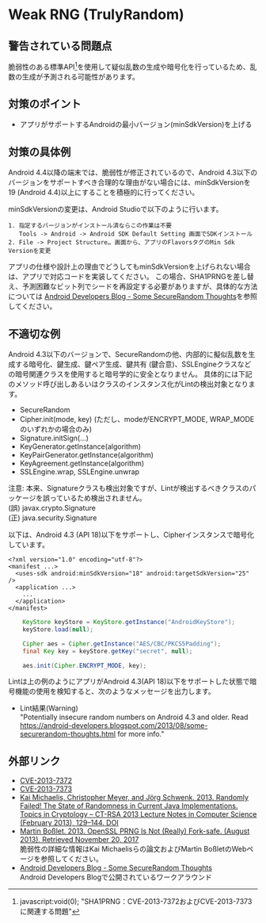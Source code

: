 # Weak RNG (TrulyRandom)

## 警告されている問題点

脆弱性のある標準API[^注釈2]を使用して疑似乱数の生成や暗号化を行っているため、乱数の生成が予測される可能性があります。

## 対策のポイント

- アプリがサポートするAndroidの最小バージョン(minSdkVersion)を上げる

## 対策の具体例

Android 4.4以降の端末では、脆弱性が修正されているので、Android 4.3以下のバージョンをサポートすべき合理的な理由がない場合には、minSdkVersionを19 (Android 4.4)以上にすることを積極的に行ってください。

minSdkVersionの変更は、Android Studioで以下のように行います。

```
1. 指定するバージョンがインストール済ならこの作業は不要  
   Tools -> Android -> Android SDK Default Setting 画面でSDKインストール
2. File -> Project Structure… 画面から、アプリのFlavorsタグのMin Sdk Versionを変更
```

アプリの仕様や設計上の理由でどうしてもminSdkVersionを上げられない場合は、アプリで対応コードを実装してください。
この場合、SHA1PRNGを差し替え、予測困難なビット列でシードを再設定する必要がありますが、具体的な方法については [Android Developers Blog - Some SecureRandom Thoughts][5]を参照してください。

## 不適切な例

Android 4.3以下のバージョンで、SecureRandomの他、内部的に擬似乱数を生成する暗号化、鍵生成、鍵ペア生成、鍵共有 (鍵合意)、SSLEngineクラスなどの暗号関連クラスを使用すると暗号学的に安全となりません。
具体的には下記のメソッド呼び出しあるいはクラスのインスタンス化がLintの検出対象となります。

- SecureRandom
- Cipher.init(mode, key) (ただし、modeがENCRYPT\_MODE, WRAP\_MODEのいずれかの場合のみ)
- Signature.initSign(...)
- KeyGenerator.getInstance(algorithm)
- KeyPairGenerator.getInstance(algorithm)
- KeyAgreement.getInstance(algorithm)
- SSLEngine.wrap, SSLEngine.unwrap

注意: 本来、Signatureクラスも検出対象ですが、Lintが検出するべきクラスのパッケージを誤っているため検出されません。  
(誤) javax.crypto.Signature  
(正) java.security.Signature

以下は、Android 4.3 (API 18)以下をサポートし、Cipherインスタンスで暗号化しています。

```
<?xml version="1.0" encoding="utf-8"?>
<manifest ...>
  <uses-sdk android:minSdkVersion="18" android:targetSdkVersion="25" />
  <application ...>
    ...
  </application>
</manifest>
```

```java
    KeyStore keyStore = KeyStore.getInstance("AndroidKeyStore");
    keyStore.load(null);

    Cipher aes = Cipher.getInstance("AES/CBC/PKCS5Padding");
    final Key key = keyStore.getKey("secret", null);

    aes.init(Cipher.ENCRYPT_MODE, key);
```

Lintは上の例のようにアプリがAndroid 4.3(API 18)以下をサポートした状態で暗号機能の使用を検知すると、次のようなメッセージを出力します。

- Lint結果(Warning)   
   "Potentially insecure random numbers on Android 4.3 and older. Read https://android-developers.blogspot.com/2013/08/some-securerandom-thoughts.html for more info."

## 外部リンク

-  [CVE-2013-7372][1]
-  [CVE-2013-7373][2]
-  [Kai Michaelis, Christopher Meyer, and Jörg Schwenk. 2013. Randomly Failed! The State of Randomness in Current Java Implementations. Topics in Cryptology – CT-RSA 2013 Lecture Notes in Computer Science (February 2013), 129–144. DOI][3]
-  [Martin Boßlet. 2013. OpenSSL PRNG Is Not (Really) Fork-safe. (August 2013). Retrieved November 20, 2017][4]  
    脆弱性の詳細な情報はKai Michaelisらの論文およびMartin BoßletのWebページを参照してください。
-  [Android Developers Blog - Some SecureRandom Thoughts][5]  
    Android Developers Blogで公開されているワークアラウンド


[1]:http://www.cvedetails.com/cve/CVE-2013-7372/
[2]:http://www.cvedetails.com/cve/CVE-2013-7373/
[3]:http://www.nds.rub.de/media/nds/veroeffentlichungen/2013/03/25/paper_2.pdf
[4]:http://emboss.github.io/blog/2013/08/21/openssl-prng-is-not-really-fork-safe/
[5]:https://android-developers.googleblog.com/2013/08/some-securerandom-thoughts.html


[^注釈2]: javascript:void(0); "SHA1PRNG：CVE-2013-7372およびCVE-2013-7373に関連する問題"
[^注釈1]: javascript:void(0); "脆弱性のある標準API：Androidがデフォルトで採用する疑似乱数生成の実装"
